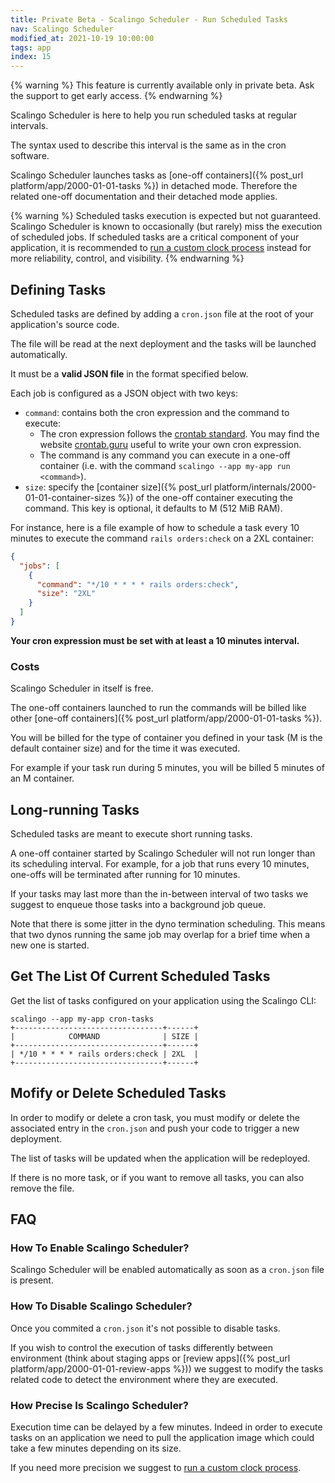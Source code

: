 ```yaml
---
title: Private Beta - Scalingo Scheduler - Run Scheduled Tasks
nav: Scalingo Scheduler
modified_at: 2021-10-19 10:00:00
tags: app
index: 15
---
```


{% warning %}
This feature is currently available only in private beta. Ask the support to get early access.
{% endwarning %}

Scalingo Scheduler is here to help you run scheduled tasks at regular intervals.

The syntax used to describe this interval is the same as in the cron software.

Scalingo Scheduler launches tasks as [one-off containers]({% post_url platform/app/2000-01-01-tasks %}) in detached mode. Therefore the related one-off documentation and their detached mode applies.

{% warning %}
Scheduled tasks execution is expected but not guaranteed. Scalingo Scheduler is known to occasionally (but rarely) miss the execution of scheduled jobs. If scheduled tasks are a critical component of your application, it is recommended to [run a custom clock process]() instead for more reliability, control, and visibility.
{% endwarning %}

## Defining Tasks

Scheduled tasks are defined by adding a `cron.json` file at the root of your application's source code.

The file will be read at the next deployment and the tasks will be launched automatically.

It must be a **valid JSON file** in the format specified below.

Each job is configured as a JSON object with two keys:

- `command`: contains both the cron expression and the command to execute:
  - The cron expression follows the [crontab standard](https://en.wikipedia.org/wiki/Cron#CRON_expression). You may
  find the website [crontab.guru](https://crontab.guru/#*/10_*_*_*_*) useful to write your own cron expression.
  - The command is any command you can execute in a one-off container
  (i.e. with the command `scalingo --app my-app run <command>`).
- `size`: specify the [container size]({% post_url platform/internals/2000-01-01-container-sizes %}) of the one-off
container executing the command. This key is optional, it defaults to M (512 MiB RAM).

For instance, here is a file example of how to schedule a task every 10 minutes to execute the command `rails orders:check` on a 2XL container:

```json
{
  "jobs": [
    {
      "command": "*/10 * * * * rails orders:check",
      "size": "2XL"
    }
  ]
}
```

**Your cron expression must be set with at least a 10 minutes interval.**


### Costs

Scalingo Scheduler in itself is free.

The one-off containers launched to run the commands will be billed like other [one-off containers]({% post_url platform/app/2000-01-01-tasks %}).

You will be billed for the type of container you defined in your task (M is the default container size) and for the time it was executed.

For example if your task run during 5 minutes, you will be billed 5 minutes of an M container.

## Long-running Tasks

Scheduled tasks are meant to execute short running tasks.

A one-off container started by Scalingo Scheduler will not run longer than its scheduling interval. For example, for a job that runs every 10 minutes, one-offs will be terminated after running for 10 minutes.

If your tasks may last more than the in-between interval of two tasks we suggest to enqueue those tasks into a background job queue.

Note that there is some jitter in the dyno termination scheduling. This means that two dynos running the same job may overlap for a brief time when a new one is started.

## Get The List Of Current Scheduled Tasks

Get the list of tasks configured on your application using the Scalingo CLI:

```
scalingo --app my-app cron-tasks
+---------------------------------+------+
|            COMMAND              | SIZE |
+---------------------------------+------+
| */10 * * * * rails orders:check | 2XL  |
+---------------------------------+------+
```

## Mofify or Delete Scheduled Tasks

In order to modify or delete a cron task, you must modify or delete the associated entry in the `cron.json` and push your code to trigger a new deployment.

The list of tasks will be updated when the application will be redeployed.

If there is no more task, or if you want to remove all tasks, you can also remove the file.

## FAQ

### How To Enable Scalingo Scheduler?

Scalingo Scheduler will be enabled automatically as soon as a `cron.json` file is present.

### How To Disable Scalingo Scheduler?

Once you commited a `cron.json` it's not possible to disable tasks. 

If you wish to control the execution of tasks differently between environment (think about staging apps or [review apps]({% post_url
platform/app/2000-01-01-review-apps %})) we suggest to modify the tasks related code to detect the environment where they are executed.

### How Precise Is Scalingo Scheduler?

Execution time can be delayed by a few minutes. Indeed in order to execute tasks on an application we need to pull the application image which could take a few minutes depending on its size. 

If you need more precision we suggest to [run a custom clock process]().
